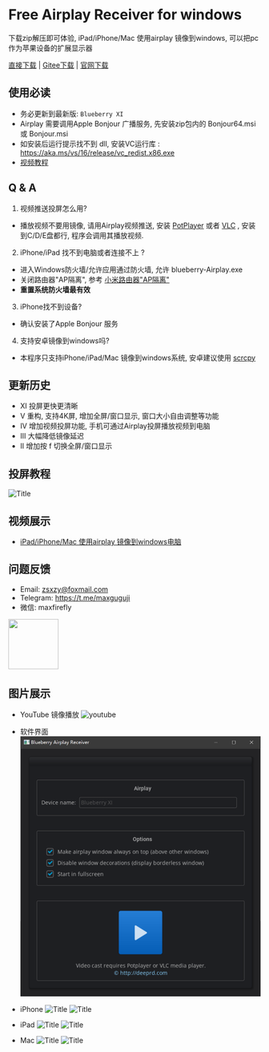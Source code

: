 # Free Airplay Receiver for windows
下载zip解压即可体验, iPad/iPhone/Mac 使用airplay 镜像到windows, 可以把pc 作为苹果设备的扩展显示器

[直接下载](http://bluberry-10050152.file.myqcloud.com/win-airplay.zip) | [Gitee下载](https://gitee.com/halo-x/Airplay-SDK/tree/master/windows-receiver)  | [官网下载](http://deeprd.com/) 

## 使用必读
- 务必更新到最新版: `Blueberry XI`
- Airplay 需要调用Apple Bonjour 广播服务, 先安装zip包内的 Bonjour64.msi 或 Bonjour.msi 
- 如安装后运行提示找不到 dll, 安装VC运行库 : https://aka.ms/vs/16/release/vc_redist.x86.exe
- [视频教程](https://www.bilibili.com/video/BV19o4y1y7ZK/) 

## Q & A
1. 视频推送投屏怎么用?
- 播放视频不要用镜像, 请用Airplay视频推送, 安装 [PotPlayer](https://daumpotplayer.com/download/) 或者 [VLC](https://www.videolan.org/vlc/) , 安装到C/D/E盘都行, 程序会调用其播放视频.   
2. iPhone/iPad 找不到电脑或者连接不上 ?  
- 进入Windows防火墙/允许应用通过防火墙, 允许 blueberry-Airplay.exe 
- 关闭路由器"AP隔离", 参考 [小米路由器"AP隔离"](https://zhuanlan.zhihu.com/p/59276468)
- **重置系统防火墙最有效**
3. iPhone找不到设备?
- 确认安装了Apple Bonjour 服务
4. 支持安卓镜像到windows吗?
- 本程序只支持iPhone/iPad/Mac 镜像到windows系统, 安卓建议使用 [scrcpy](https://github.com/Genymobile/scrcpy) 

## 更新历史
- XI 投屏更快更清晰
- V 重构, 支持4K屏, 增加全屏/窗口显示, 窗口大小自由调整等功能
- IV 增加视频投屏功能, 手机可通过Airplay投屏播放视频到电脑
- III 大幅降低镜像延迟
- II 增加按 f 切换全屏/窗口显示

## 投屏教程
![](image/cast.jpg?raw=true "Title")

## 视频展示
- [iPad/iPhone/Mac 使用airplay 镜像到windows电脑](https://www.bilibili.com/video/av90577703)

## 问题反馈
- Email: zsxzy@foxmail.com
- Telegram: https://t.me/maxguguji
- 微信: maxfirefly
<img src="../image/qrcode.png?raw=true" width="100" height="100">
 
## 图片展示
- YouTube 镜像播放
![](../image/youtube2.png?raw=true "youtube")

- 软件界面
![](../image/win.png?raw=true "Title") 

- iPhone
![](../image/win3.png?raw=true "Title") 
![](../image/win2.png?raw=true "Title") 

- iPad
![](../image/win1.png?raw=true "Title") 
![](../image/win5.png?raw=true "Title") 

- Mac
![](../image/win4.png?raw=true "Title") 
![](../image/win2.jpg?raw=true "Title") 
